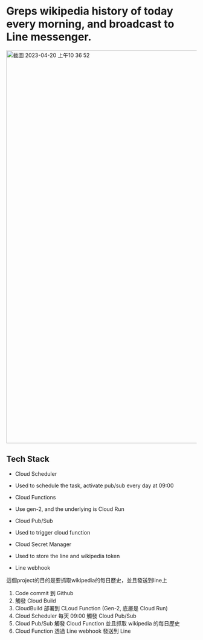 # Greps wikipedia history of today every morning, and broadcast to Line messenger.
<img width="1037" alt="截圖 2023-04-20 上午10 36 52" src="https://user-images.githubusercontent.com/56625237/233243183-7c6d4a07-61bc-4038-9cd8-e2a5c5947e5f.png">



## Tech Stack
* Cloud Scheduler
 - Used to schedule the task, activate pub/sub every day at 09:00
* Cloud Functions
 - Use gen-2, and the underlying is Cloud Run
* Cloud Pub/Sub
 - Used to trigger cloud function
* Cloud Secret Manager
 - Used to store the line and wikipedia token
* Line webhook

這個project的目的是要抓取wikipedia的每日歷史，並且發送到line上
1. Code commit 到 Github
2. 觸發 Cloud Build
3. CloudBuild 部署到 CLoud Function (Gen-2, 底層是 Cloud Run)
4. Cloud Scheduler 每天 09:00 觸發 Cloud Pub/Sub
5. Cloud Pub/Sub 觸發 Cloud Function 並且抓取 wikipedia 的每日歷史
6. Cloud Function 透過 Line webhook 發送到 Line

